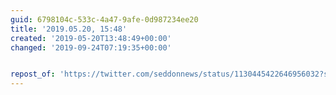 ```yaml
---
guid: 6798104c-533c-4a47-9afe-0d987234ee20
title: '2019.05.20, 15:48'
created: '2019-05-20T13:48:49+00:00'
changed: '2019-09-24T07:19:35+00:00'


repost_of: 'https://twitter.com/seddonnews/status/1130445422646956032?s=19'
---
```


